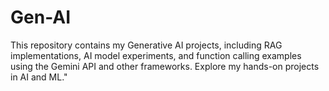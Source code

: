 # Gen-AI
This repository contains my Generative AI projects, including RAG implementations, AI model experiments, and function calling examples using the Gemini API and other frameworks. Explore my hands-on projects in AI and ML."
